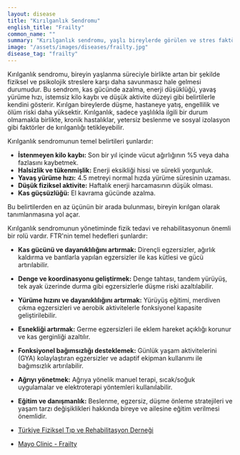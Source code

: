 ```yaml
---
layout: disease
title: "Kırılganlık Sendromu"
english_title: "Frailty"
common_name: ""
summary: "Kırılganlık sendromu, yaşlı bireylerde görülen ve stres faktörlerine karşı direncin azalması, fizyolojik rezervlerin tükenmesi ve olumsuz sağlık sonuçları riskinin artması ile karakterize bir durumdur."
image: "/assets/images/diseases/frailty.jpg"
disease_tag: "frailty"
---
```





Kırılganlık sendromu, bireyin yaşlanma süreciyle birlikte artan bir şekilde fiziksel ve psikolojik streslere karşı daha savunmasız hale gelmesi durumudur. Bu sendrom, kas gücünde azalma, enerji düşüklüğü, yavaş yürüme hızı, istemsiz kilo kaybı ve düşük aktivite düzeyi gibi belirtilerle kendini gösterir. Kırılgan bireylerde düşme, hastaneye yatış, engellilik ve ölüm riski daha yüksektir. Kırılganlık, sadece yaşlılıkla ilgili bir durum olmamakla birlikte, kronik hastalıklar, yetersiz beslenme ve sosyal izolasyon gibi faktörler de kırılganlığı tetikleyebilir.


Kırılganlık sendromunun temel belirtileri şunlardır:

*   **İstenmeyen kilo kaybı:** Son bir yıl içinde vücut ağırlığının %5 veya daha fazlasını kaybetmek.
*   **Halsizlik ve tükenmişlik:** Enerji eksikliği hissi ve sürekli yorgunluk.
*   **Yavaş yürüme hızı:** 4.5 metreyi normal hızda yürüme süresinin uzaması.
*   **Düşük fiziksel aktivite:** Haftalık enerji harcamasının düşük olması.
*   **Kas güçsüzlüğü:** El kavrama gücünde azalma.

Bu belirtilerden en az üçünün bir arada bulunması, bireyin kırılgan olarak tanımlanmasına yol açar.


Kırılganlık sendromunun yönetiminde fizik tedavi ve rehabilitasyonun önemli bir rolü vardır. FTR'nin temel hedefleri şunlardır:

*   **Kas gücünü ve dayanıklılığını artırmak:** Dirençli egzersizler, ağırlık kaldırma ve bantlarla yapılan egzersizler ile kas kütlesi ve gücü artırılabilir.
*   **Denge ve koordinasyonu geliştirmek:** Denge tahtası, tandem yürüyüş, tek ayak üzerinde durma gibi egzersizlerle düşme riski azaltılabilir.
*   **Yürüme hızını ve dayanıklılığını artırmak:** Yürüyüş eğitimi, merdiven çıkma egzersizleri ve aerobik aktivitelerle fonksiyonel kapasite geliştirilebilir.
*   **Esnekliği artırmak:** Germe egzersizleri ile eklem hareket açıklığı korunur ve kas gerginliği azaltılır.
*   **Fonksiyonel bağımsızlığı desteklemek:** Günlük yaşam aktivitelerini (GYA) kolaylaştıran egzersizler ve adaptif ekipman kullanımı ile bağımsızlık artırılabilir.
*   **Ağrıyı yönetmek:** Ağrıya yönelik manuel terapi, sıcak/soğuk uygulamalar ve elektroterapi yöntemleri kullanılabilir.
*   **Eğitim ve danışmanlık:** Beslenme, egzersiz, düşme önleme stratejileri ve yaşam tarzı değişiklikleri hakkında bireye ve ailesine eğitim verilmesi önemlidir.


*   [Türkiye Fiziksel Tıp ve Rehabilitasyon Derneği](https://www.tftr.org.tr/)
*   [Mayo Clinic - Frailty](https://www.mayoclinic.org/healthy-lifestyle/healthy-aging/in-depth/frailty/art-20045970)

